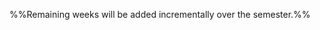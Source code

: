 <link rel="stylesheet" href="{{baseUrl}}/css/main.css">

<include src="../common/header.md" />

<div class="website-content">

<panel header=":exclamation: Week 1 [Jan 15]" expanded no-close>
  <include src="week1/index.md"/>
</panel><p/>

%%Remaining weeks will be added incrementally over the semester.%%

</div>

